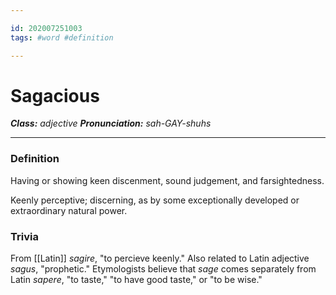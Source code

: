 ```yaml
---

id: 202007251003
tags: #word #definition

---
```


# Sagacious
**_Class:_** *adjective*
**_Pronunciation:_** *sah-GAY-shuhs*

---

### Definition
Having or showing keen discenment, sound judgement, and farsightedness.

Keenly perceptive; discerning, as by some exceptionally developed or extraordinary natural power.

### Trivia
From [[Latin]] *sagire*, "to percieve keenly." Also related to Latin adjective *sagus*, "prophetic." Etymologists believe that *sage* comes separately from Latin *sapere*, "to taste," "to have good taste," or "to be wise."